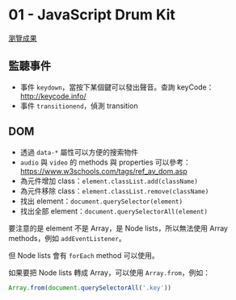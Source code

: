 # 01 - JavaScript Drum Kit

[瀏覽成果](https://toumasaya.github.io/JavaScript30/01%20-%20JavaScript%20Drum%20Kit/index.html)

## 監聽事件

* 事件 `keydown`，當按下某個鍵可以發出聲音。查詢 keyCode：http://keycode.info/
* 事件 `transitionend`，偵測 transition

## DOM

* 透過 `data-*` 屬性可以方便的搜索物件
* `audio` 與 `video` 的 methods 與 properties 可以參考：https://www.w3schools.com/tags/ref_av_dom.asp
* 為元件增加 class：`element.classList.add(className)`
* 為元件移除 class：`element.classList.remove(className)`
* 找出 element：`document.querySelector(element)`
* 找出全部 element：`document.querySelectorAll(element)`

要注意的是 element 不是 Array，是 Node lists，所以無法使用 Array methods，例如 `addEventListener`。

但 Node lists 會有 `forEach` method 可以使用。

如果要把 Node lists 轉成 Array，可以使用 `Array.from`，例如：

```javascript
Array.from(document.querySelectorAll('.key'))
```
